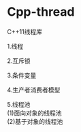 # Cpp-thread
C++11线程库 <br>

1.线程 <br>

2.互斥锁 <br>

3.条件变量 <br>

4.生产者消费者模型 <br>

5.线程池 <br>
(1)面向对象的线程池 <br>
(2)基于对象的线程池 <br>
